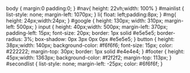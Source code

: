 body
{
	margin:0
	padding:0;
}
#nav{
	height: 22vh;width: 100%
}
#mainlist {
	list-style: none;
	margin-left: 1070px;
}
li{
	float: left;padding:8px;
}
#mg{
	height: 24px;width:24px;
}
#google {
	height: 130px;
	width: 310px;
	margin-left: 500px;
}
input {
	height: 40px;width: 500px;
	margin-left: 370px;
	padding-left: 15px;
	font-size: 20px;
	border: 1px solid #e5e5e5;
	border-radius: 3%;
	box-shadow: 0px 3px 0px 0px #e5e5e5;
}
button {
	height: 38px;width: 140px;
	background-color: #f6f6f6;
	font-size: 15px; color: #222222;
	margin-top: 30px;
	border: 1px solid #e4e4e4;
}
#footer {
	height: 45px;width: 1363px;
	background-color: #f2f2f2;
	margin-top: 113px;
}
#secondlist {
	list-style: none;
	margin-left: -25px;
	color: #6f6f6f;
}
